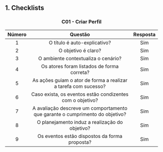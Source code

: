## 1. Checklists

<center>

### C01 - Criar Perfil
| Número | Questão | Resposta |
| :----: | :------:| :------: |
| 1 |  	O título é auto-explicativo? | Sim |
| 2 | O objetivo é claro? | Sim |
| 3 | O ambiente contextualiza o cenário? | Sim |
| 4 | Os atores foram listados de forma correta? | Sim |
| 5 | As ações guiam o ator de forma a realizar a tarefa com sucesso? | Sim |
| 6 |  	Caso exista, os eventos estão condizentes com o objetivo? | Sim |
| 7 |  	A avaliação descreve um comportamento que garante o cumprimento do objetivo? | Sim |
| 8 |  	O planejamento induz a realização do objetivo? | Sim |
| 9 |  	Os eventos estão dispostos da forma proposta? | Sim |

